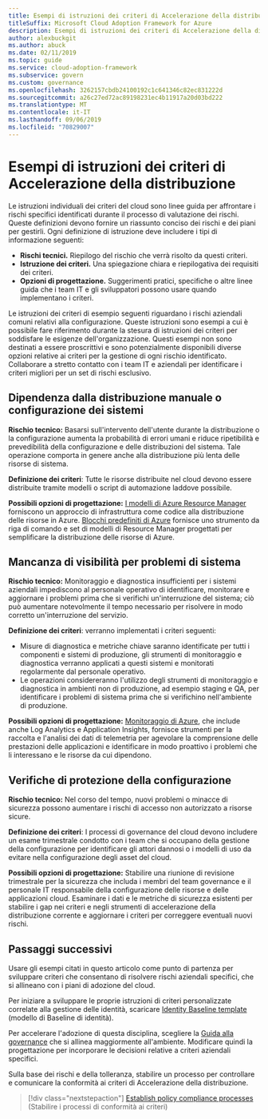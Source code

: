 ```yaml
---
title: Esempi di istruzioni dei criteri di Accelerazione della distribuzione
titleSuffix: Microsoft Cloud Adoption Framework for Azure
description: Esempi di istruzioni dei criteri di Accelerazione della distribuzione
author: alexbuckgit
ms.author: abuck
ms.date: 02/11/2019
ms.topic: guide
ms.service: cloud-adoption-framework
ms.subservice: govern
ms.custom: governance
ms.openlocfilehash: 3262157cbdb24100192c1c641346c82ec831222d
ms.sourcegitcommit: a26c27ed72ac89198231ec4b11917a20d03bd222
ms.translationtype: MT
ms.contentlocale: it-IT
ms.lasthandoff: 09/06/2019
ms.locfileid: "70829007"
---
```

# <a name="deployment-acceleration-sample-policy-statements"></a>Esempi di istruzioni dei criteri di Accelerazione della distribuzione

Le istruzioni individuali dei criteri del cloud sono linee guida per affrontare i rischi specifici identificati durante il processo di valutazione dei rischi. Queste definizioni devono fornire un riassunto conciso dei rischi e dei piani per gestirli. Ogni definizione di istruzione deve includere i tipi di informazione seguenti:

- **Rischi tecnici.** Riepilogo del rischio che verrà risolto da questi criteri.
- **Istruzione dei criteri.** Una spiegazione chiara e riepilogativa dei requisiti dei criteri.
- **Opzioni di progettazione.** Suggerimenti pratici, specifiche o altre linee guida che i team IT e gli sviluppatori possono usare quando implementano i criteri.

Le istruzioni dei criteri di esempio seguenti riguardano i rischi aziendali comuni relativi alla configurazione. Queste istruzioni sono esempi a cui è possibile fare riferimento durante la stesura di istruzioni dei criteri per soddisfare le esigenze dell'organizzazione. Questi esempi non sono destinati a essere proscrittivi e sono potenzialmente disponibili diverse opzioni relative ai criteri per la gestione di ogni rischio identificato. Collaborare a stretto contatto con i team IT e aziendali per identificare i criteri migliori per un set di rischi esclusivo.

## <a name="reliance-on-manual-deployment-or-configuration-of-systems"></a>Dipendenza dalla distribuzione manuale o configurazione dei sistemi

**Rischio tecnico:** Basarsi sull'intervento dell'utente durante la distribuzione o la configurazione aumenta la probabilità di errori umani e riduce ripetibilità e prevedibilità della configurazione e delle distribuzioni del sistema. Tale operazione comporta in genere anche alla distribuzione più lenta delle risorse di sistema.

**Definizione dei criteri**: Tutte le risorse distribuite nel cloud devono essere distribuite tramite modelli o script di automazione laddove possibile.

**Possibili opzioni di progettazione:** [I modelli di Azure Resource Manager](/azure/azure-resource-manager/resource-group-overview#template-deployment) forniscono un approccio di infrastruttura come codice alla distribuzione delle risorse in Azure. [Blocchi predefiniti di Azure](https://github.com/mspnp/template-building-blocks/wiki) fornisce uno strumento da riga di comando e set di modelli di Resource Manager progettati per semplificare la distribuzione delle risorse di Azure.

## <a name="lack-of-visibility-into-system-issues"></a>Mancanza di visibilità per problemi di sistema

**Rischio tecnico:** Monitoraggio e diagnostica insufficienti per i sistemi aziendali impediscono al personale operativo di identificare, monitorare e aggiornare i problemi prima che si verifichi un'interruzione del sistema; ciò può aumentare notevolmente il tempo necessario per risolvere in modo corretto un'interruzione del servizio.

**Definizione dei criteri**: verranno implementati i criteri seguenti:

- Misure di diagnostica e metriche chiave saranno identificate per tutti i componenti e sistemi di produzione, gli strumenti di monitoraggio e diagnostica verranno applicati a questi sistemi e monitorati regolarmente dal personale operativo.
- Le operazioni considereranno l'utilizzo degli strumenti di monitoraggio e diagnostica in ambienti non di produzione, ad esempio staging e QA, per identificare i problemi di sistema prima che si verifichino nell'ambiente di produzione.

**Possibili opzioni di progettazione:** [Monitoraggio di Azure](/azure/azure-monitor), che include anche Log Analytics e Application Insights, fornisce strumenti per la raccolta e l'analisi dei dati di telemetria per agevolare la comprensione delle prestazioni delle applicazioni e identificare in modo proattivo i problemi che li interessano e le risorse da cui dipendono.

## <a name="configuration-security-reviews"></a>Verifiche di protezione della configurazione

**Rischio tecnico:** Nel corso del tempo, nuovi problemi o minacce di sicurezza possono aumentare i rischi di accesso non autorizzato a risorse sicure.

**Definizione dei criteri**: I processi di governance del cloud devono includere un esame trimestrale condotto con i team che si occupano della gestione della configurazione per identificare gli attori dannosi o i modelli di uso da evitare nella configurazione degli asset del cloud.

**Possibili opzioni di progettazione:** Stabilire una riunione di revisione trimestrale per la sicurezza che includa i membri del team governance e il personale IT responsabile della configurazione delle risorse e delle applicazioni cloud. Esaminare i dati e le metriche di sicurezza esistenti per stabilire i gap nei criteri e negli strumenti di accelerazione della distribuzione corrente e aggiornare i criteri per correggere eventuali nuovi rischi.

## <a name="next-steps"></a>Passaggi successivi

Usare gli esempi citati in questo articolo come punto di partenza per sviluppare criteri che consentano di risolvere rischi aziendali specifici, che si allineano con i piani di adozione del cloud.

Per iniziare a sviluppare le proprie istruzioni di criteri personalizzate correlate alla gestione delle identità, scaricare [Identity Baseline template](./template.md) (modello di Baseline di identità).

Per accelerare l'adozione di questa disciplina, scegliere la [Guida alla governance](../journeys/index.md) che si allinea maggiormente all'ambiente. Modificare quindi la progettazione per incorporare le decisioni relative a criteri aziendali specifici.

Sulla base dei rischi e della tolleranza, stabilire un processo per controllare e comunicare la conformità ai criteri di Accelerazione della distribuzione.

> [!div class="nextstepaction"]
> [Establish policy compliance processes](./compliance-processes.md) (Stabilire i processi di conformità ai criteri)
